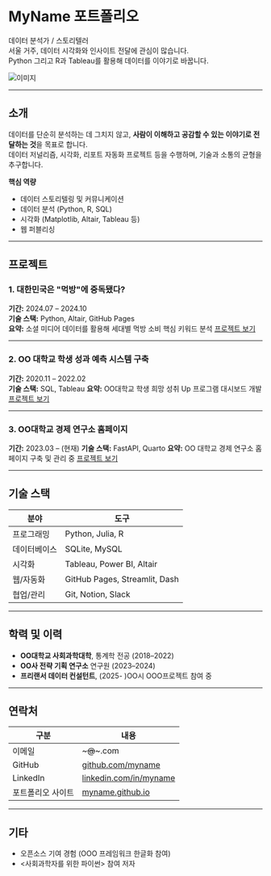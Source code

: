 # MyName 포트폴리오

데이터 분석가 / 스토리텔러  
서울 거주, 데이터 시각화와 인사이트 전달에 관심이 많습니다.  
Python 그리고 R과 Tableau를 활용해 데이터를 이야기로 바꿉니다.

![이미지](czerwinski)

---

## 소개

데이터를 단순히 분석하는 데 그치지 않고, **사람이 이해하고 공감할 수 있는 이야기로 전달하는 것**을 목표로 합니다.  
데이터 저널리즘, 시각화, 리포트 자동화 프로젝트 등을 수행하며, 기술과 소통의 균형을 추구합니다.

**핵심 역량**
- 데이터 스토리텔링 및 커뮤니케이션
- 데이터 분석 (Python, R, SQL)
- 시각화 (Matplotlib, Altair, Tableau 등)
- 웹 퍼블리싱
---

## 프로젝트

### 1. 대한민국은 "먹방"에 중독됐다?
**기간:** 2024.07 – 2024.10  
**기술 스택:** Python, Altair, GitHub Pages  
**요약:** 소셜 미디어 데이터를 활용해 세대별 먹방 소비 핵심 키워드 분석
[프로젝트 보기](https://)

---

### 2. OO 대학교 학생 성과 예측 시스템 구축
**기간:** 2020.11 – 2022.02  
**기술 스택:** SQL, Tableau
**요약:** OO대학교 학생 희망 성취 Up 프로그램 대시보드 개발
[프로젝트 보기](https://)

---

### 3. OO대학교 경제 연구소 홈페이지
**기간:** 2023.03 – (현재)
**기술 스택:** FastAPI, Quarto
**요약:** OO 대학교 경제 연구소 홈페이지 구축 및 관리 중
[프로젝트 보기](https://)

---

## 기술 스택

| 분야 | 도구 |
|------|------|
| 프로그래밍 | Python, Julia, R |
| 데이터베이스 | SQLite, MySQL |
| 시각화 | Tableau, Power BI, Altair |
| 웹/자동화 | GitHub Pages, Streamlit, Dash |
| 협업/관리 | Git, Notion, Slack |

---

## 학력 및 이력

- **OO대학교 사회과학대학**, 통계학 전공 (2018–2022)
- **OO사 전략 기획 연구소** 연구원 (2023–2024)
- **프리랜서 데이터 컨설턴트**, (2025- )OO시 OOO프로젝트 참여 중

---

## 연락처

| 구분 | 내용 |
|------|------|
| 이메일 | ~~~@~~~.com |
| GitHub | [github.com/myname](https://) |
| LinkedIn | [linkedin.com/in/myname](https://linkedin.com) |
| 포트폴리오 사이트 | [myname.github.io](https://) |

---

## 기타

- 오픈소스 기여 경험 (OOO 프레임워크 한글화 참여)
- <사회과학자를 위한 파이썬> 참여 저자
